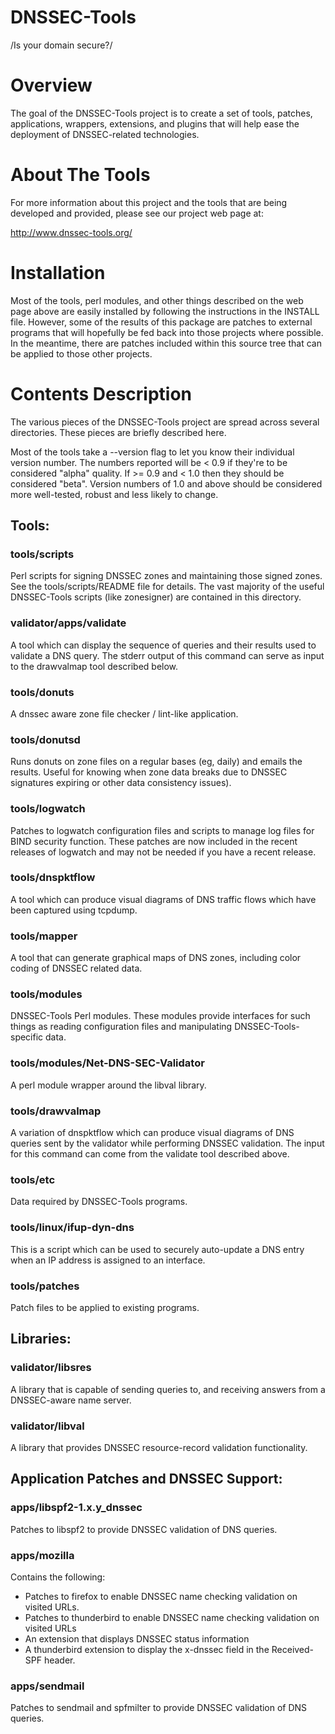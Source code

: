 # DNSSEC-Tools
/Is your domain secure?/

# Overview

The goal of the DNSSEC-Tools project is to create a set of tools,
patches, applications, wrappers, extensions, and plugins that will
help ease the deployment of DNSSEC-related technologies.

# About The Tools

For more information about this project and the tools that are being
developed and provided, please see our project web page at:

  http://www.dnssec-tools.org/

# Installation

Most of the tools, perl modules, and other things described on the
web page above are easily installed by following the instructions in
the INSTALL file.  However, some of the results of this package are
patches to external programs that will hopefully be fed back into
those projects where possible.  In the meantime, there are patches
included within this source tree that can be applied to those other
projects.

# Contents Description

The various pieces of the DNSSEC-Tools project are spread across several
directories.  These pieces are briefly described here.

Most of the tools take a --version flag to let you know their
individual version number.  The numbers reported will be < 0.9 if
they're to be considered "alpha" quality.  If >= 0.9 and < 1.0 then
they should be considered "beta".  Version numbers of 1.0 and above
should be considered more well-tested, robust and less likely to
change.

##  Tools:

### tools/scripts
Perl scripts for signing DNSSEC zones and maintaining
those signed zones.  See the tools/scripts/README file
for details.  The vast majority of the useful
DNSSEC-Tools scripts (like zonesigner) are contained
in this directory.

### validator/apps/validate
A tool which can display the sequence of queries and
their results used to validate a DNS query.  The
stderr output of this command can serve as input to
the drawvalmap tool described below.

### tools/donuts
A dnssec aware zone file checker / lint-like application.

### tools/donutsd
Runs donuts on zone files on a regular bases (eg,
daily) and emails the results.  Useful for knowing
when zone data breaks due to DNSSEC signatures
expiring or other data consistency issues).

### tools/logwatch
Patches to logwatch configuration files and scripts to
manage log files for BIND security function.  These
patches are now included in the recent releases of
logwatch and may not be needed if you have a recent
release.

### tools/dnspktflow
A tool which can produce visual diagrams of DNS
traffic flows which have been captured using tcpdump.

### tools/mapper
A tool that can generate graphical maps of DNS zones,
including color coding of DNSSEC related data.

### tools/modules
DNSSEC-Tools Perl modules.  These modules provide interfaces
for such things as reading configuration files and manipulating
DNSSEC-Tools-specific data.

### tools/modules/Net-DNS-SEC-Validator
A perl module wrapper around the libval library.

### tools/drawvalmap
A variation of dnspktflow which can produce visual diagrams of DNS
queries sent by the validator while performing DNSSEC validation.  The
input for this command can come from the validate tool described
above.

### tools/etc       
Data required by DNSSEC-Tools programs.

### tools/linux/ifup-dyn-dns
This is a script which can be used to securely
auto-update a DNS entry when an IP address is assigned
to an interface.

### tools/patches
Patch files to be applied to existing programs.

##  Libraries:

### validator/libsres
A library that is capable of sending queries to, and
receiving answers from a DNSSEC-aware name server.

### validator/libval
A library that provides DNSSEC resource-record
validation functionality.

##  Application Patches and DNSSEC Support:

### apps/libspf2-1.x.y_dnssec
Patches to libspf2 to provide DNSSEC validation of DNS
queries.

### apps/mozilla
Contains the following:
- Patches to firefox to enable DNSSEC name
  checking validation on visited URLs.
- Patches to thunderbird to enable DNSSEC name
  checking validation on visited URLs
- An extension that displays DNSSEC status information
- A thunderbird extension to display the x-dnssec field
  in the Received-SPF header.

### apps/sendmail
Patches to sendmail and spfmilter to provide DNSSEC
validation of DNS queries.

